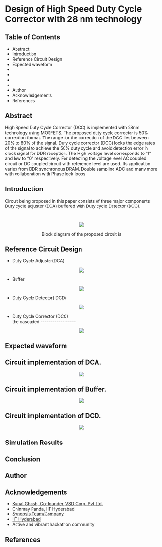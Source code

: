 # Design of High Speed Duty Cycle Corrector with 28 nm technology

## Table of Contents

- Abstract 
- Introduction
- Reference Circuit Design
- Expected waveform
- 
- 
- 
- 
- Author
- Acknowledgements
- References
## Abstract
High Speed Duty Cycle Corrector (DCC) is
implemented with 28nm technology using MOSFETS. The
proposed duty cycle corrector is 50% correction format. The
range for the correction of the DCC lies between 20% to 80% of
the signal. Duty cycle corrector (DCC) locks the edge rates of the
signal to achieve the 50% duty cycle and avoid detection error in
clock signal for DDR reception. The High voltage level
corresponds to “1” and low to “0” respectively. For detecting the
voltage level AC coupled circuit or DC coupled circuit with
reference level are used. Its application varies from DDR
synchronous DRAM, Double sampling ADC and many more
with collaboration with Phase lock loops



## Introduction
Circuit being proposed in this paper consists of three major
components Duty cycle adjuster (DCA) buffered with Duty
cycle Detector (DCC).</br>

</br>
<p align="center">
<img src="https://user-images.githubusercontent.com/100523474/155891764-91fec4b1-6dc4-4238-af28-0ab5c1a4151f.png">
</p>
<p align="center">
Block diagram of the proposed circuit is
</p>


## Reference Circuit Design
- Duty Cycle Adjuster(DCA)</br>
<p align="center">
<img src="https://user-images.githubusercontent.com/100523474/155891857-50f9a78f-bfb5-41b3-b059-502c01ad1c0d.png">
</p>

- Buffer</br>
<p align="center">
<img src="https://user-images.githubusercontent.com/100523474/155891921-d5d1b5bb-bb6f-495e-8a3f-d87a0008fbab.png">
</p>

- Duty Cycle Detector( DCD)
<p align="center">
<img src="https://user-images.githubusercontent.com/100523474/155891962-a87b0441-cba7-416e-ae93-b9d0aca89d2b.png">
</p>

- Duty Cycle Corrector (DCC)</br>
the cascaded ------------------
<p align="center">
<img src="https://user-images.githubusercontent.com/100523474/155892002-1e3623a1-0b2c-4766-ae21-62f97686010c.png">
</p>



## Expected waveform


## Circuit implementation of DCA.
<p align="center">
<img src="https://user-images.githubusercontent.com/100523474/156123112-789b0da2-2559-439e-b673-d189e7744979.png">
</p>


## Circuit implementation of Buffer.
<p align="center">
<img src="https://user-images.githubusercontent.com/100523474/156123294-b889795e-d15a-4dd5-a9ac-cad9b0215467.png">
</p>


## Circuit implementation of DCD.

<p align="center">
<img src="https://user-images.githubusercontent.com/100523474/156123459-df0a7c6b-432d-4a60-9749-556dab73402b.png">
</p>

## Simulation Results



## Conclusion



## Author



## Acknowledgements

- [Kunal Ghosh, Co-founder, VSD Corp. Pvt Ltd.](https://www.linkedin.com/in/kunal-ghosh-vlsisystemdesign-com-28084836?lipi=urn%3Ali%3Apage%3Ad_flagship3_profile_view_base_contact_details%3B0xcWjpLDThSEo6S9UPO9Tw%3D%3D)
- Chinmay Panda, IIT Hyderabad
- [Synopsis Team/Company](synopsys.com/company/contact-synopsys/office-locations/india/about-synopsys-india.html)
- [IIT Hyderabad](https://www.iith.ac.in/events/2022/02/15/Cloud-Based-Analog-IC-Design-Hackathon/)
- Active and vibrant hackathon community

## References



